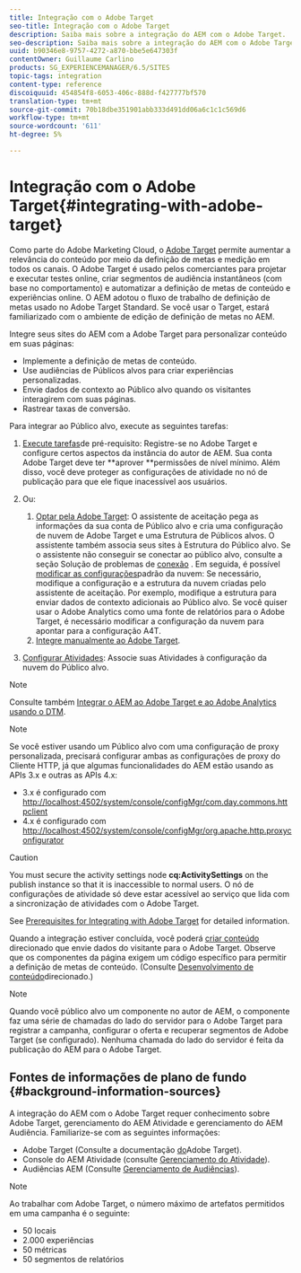 ```yaml
---
title: Integração com o Adobe Target
seo-title: Integração com o Adobe Target
description: Saiba mais sobre a integração do AEM com o Adobe Target.
seo-description: Saiba mais sobre a integração do AEM com o Adobe Target.
uuid: b90346e8-9757-4272-a870-bbe5e647303f
contentOwner: Guillaume Carlino
products: SG_EXPERIENCEMANAGER/6.5/SITES
topic-tags: integration
content-type: reference
discoiquuid: 454854f8-6053-406c-888d-f427777bf570
translation-type: tm+mt
source-git-commit: 70b18dbe351901abb333d491dd06a6c1c1c569d6
workflow-type: tm+mt
source-wordcount: '611'
ht-degree: 5%

---
```



# Integração com o Adobe Target{#integrating-with-adobe-target}

Como parte do Adobe Marketing Cloud, o [Adobe Target](http://www.adobe.com/ro/solutions/testing-targeting/testandtarget.html) permite aumentar a relevância do conteúdo por meio da definição de metas e medição em todos os canais. O Adobe Target é usado pelos comerciantes para projetar e executar testes online, criar segmentos de audiência instantâneos (com base no comportamento) e automatizar a definição de metas de conteúdo e experiências online. O AEM adotou o fluxo de trabalho de definição de metas usado no Adobe Target Standard. Se você usar o Target, estará familiarizado com o ambiente de edição de definição de metas no AEM.

Integre seus sites do AEM com a Adobe Target para personalizar conteúdo em suas páginas:

* Implemente a definição de metas de conteúdo.
* Use audiências de Públicos alvos para criar experiências personalizadas.
* Envie dados de contexto ao Público alvo quando os visitantes interagirem com suas páginas.
* Rastrear taxas de conversão.

Para integrar ao Público alvo, execute as seguintes tarefas:

1. [Execute tarefas](/help/sites-administering/target-requirements.md)de pré-requisito: Registre-se no Adobe Target e configure certos aspectos da instância do autor de AEM. Sua conta Adobe Target deve ter **aprover **permissões de nível mínimo. Além disso, você deve proteger as configurações de atividade no nó de publicação para que ele fique inacessível aos usuários.

1. Ou:

   1. [Optar pela Adobe Target](/help/sites-administering/opt-in.md): O assistente de aceitação pega as informações da sua conta de Público alvo e cria uma configuração de nuvem de Adobe Target e uma Estrutura de Públicos alvos. O assistente também associa seus sites à Estrutura do Público alvo. Se o assistente não conseguir se conectar ao público alvo, consulte a seção Solução de problemas de [conexão](/help/sites-administering/target-configuring.md#troubleshooting-target-connection-problems) . Em seguida, é possível [modificar as configurações](/help/sites-administering/target-configuring.md#modifying-the-opt-in-wizard-configurations)padrão da nuvem: Se necessário, modifique a configuração e a estrutura da nuvem criadas pelo assistente de aceitação. Por exemplo, modifique a estrutura para enviar dados de contexto adicionais ao Público alvo. Se você quiser usar o Adobe Analytics como uma fonte de relatórios para o Adobe Target, é necessário modificar a configuração da nuvem para apontar para a configuração A4T.
   1. [Integre manualmente ao Adobe Target](/help/sites-administering/target-configuring.md#manually-integrating-with-adobe-target).

1. [Configurar Atividades](/help/sites-authoring/activitylib.md): Associe suas Atividades à configuração da nuvem do Público alvo.

>[!NOTE]
>
>Consulte também [Integrar o AEM ao Adobe Target e ao Adobe Analytics usando o DTM](https://helpx.adobe.com/experience-manager/using/integrate-digital-marketing-solutions.html).

>[!NOTE]
>
>Se você estiver usando um Público alvo com uma configuração de proxy personalizada, precisará configurar ambas as configurações de proxy do Cliente HTTP, já que algumas funcionalidades do AEM estão usando as APIs 3.x e outras as APIs 4.x:
>
>* 3.x é configurado com [http://localhost:4502/system/console/configMgr/com.day.commons.httpclient](http://localhost:4502/system/console/configMgr/com.day.commons.httpclient)
>* 4.x é configurado com [http://localhost:4502/system/console/configMgr/org.apache.http.proxyconfigurator](http://localhost:4502/system/console/configMgr/org.apache.http.proxyconfigurator)

>



>[!CAUTION]
>
>You must secure the activity settings node **cq:ActivitySettings** on the publish instance so that it is inaccessible to normal users. O nó de configurações de atividade só deve estar acessível ao serviço que lida com a sincronização de atividades com o Adobe Target.
>
>See [Prerequisites for Integrating with Adobe Target](/help/sites-administering/target-requirements.md#securing-the-activity-settings-node) for detailed information.

Quando a integração estiver concluída, você poderá [criar conteúdo](/help/sites-authoring/content-targeting-touch.md) direcionado que envie dados do visitante para o Adobe Target. Observe que os componentes da página exigem um código específico para permitir a definição de metas de conteúdo. (Consulte [Desenvolvimento de conteúdo](/help/sites-developing/target.md)direcionado.)

>[!NOTE]
>
>Quando você público alvo um componente no autor de AEM, o componente faz uma série de chamadas do lado do servidor para o Adobe Target para registrar a campanha, configurar o oferta e recuperar segmentos de Adobe Target (se configurado). Nenhuma chamada do lado do servidor é feita da publicação do AEM para o Adobe Target.

## Fontes de informações de plano de fundo {#background-information-sources}

A integração do AEM com o Adobe Target requer conhecimento sobre Adobe Target, gerenciamento do AEM Atividade e gerenciamento do AEM Audiência. Familiarize-se com as seguintes informações:

* Adobe Target (Consulte a documentação [do](https://docs.adobe.com/content/help/en/target/using/target-home.html)Adobe Target).
* Console do AEM Atividade (consulte [Gerenciamento do Atividade](/help/sites-authoring/activitylib.md)).
* Audiências AEM (Consulte [Gerenciamento de Audiências](/help/sites-authoring/managing-audiences.md)).

>[!NOTE]
>
>Ao trabalhar com Adobe Target, o número máximo de artefatos permitidos em uma campanha é o seguinte:
>
>* 50 locais
>* 2.000 experiências
>* 50 métricas
>* 50 segmentos de relatórios

>



